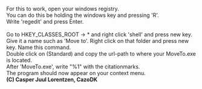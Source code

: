 For this to work, open your windows registry. <br>
You can do this be holding the windows key and pressing 'R'. <br>
Write 'regedit' and press Enter. <br> <br>
Go to HKEY_CLASSES_ROOT -> * and right click 'shell' and press new key. <br>
Give it a name such as 'Move to'. Right click on that folder and press new key. Name this command. <br>
Double click on (Standard) and copy the url-path to where your MoveTo.exe is located. <br>
After 'MoveTo.exe', write "%1" with the citationmarks. <br>
The program should now appear on your context menu. <br> <b>
(C) Casper Juul Lorentzen, CazoDK
